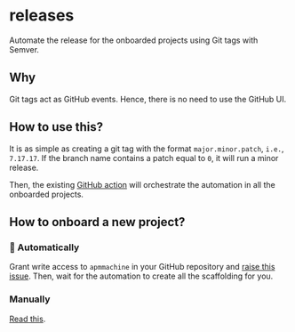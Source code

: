 # releases

Automate the release for the onboarded projects using Git tags with Semver.

## Why

Git tags act as GitHub events. Hence, there is no need to use the GitHub UI.

## How to use this?

It is as simple as creating a git tag with the format `major.minor.patch`, `i.e.`, `7.17.17`.
If the branch name contains a patch equal to `0`, it will run a minor release.

Then, the existing [GitHub action](https://github.com/elastic-release-automation/releases/actions/workflows/run-release.yml) will orchestrate the automation in all the onboarded projects.

## How to onboard a new project?

### :robot: Automatically

Grant write access to `apmmachine` in your GitHub repository and [raise this issue](https://github.com/elastic-release-automation/releases/issues/new?assignees=&labels=onboarding-automation%2Cautomation&projects=&template=onboarding-issue.yml&title=%5Brelease+onboarding%5D+request).
Then, wait for the automation to create all the scaffolding for you.

### Manually

[Read this](MANUAL.md).